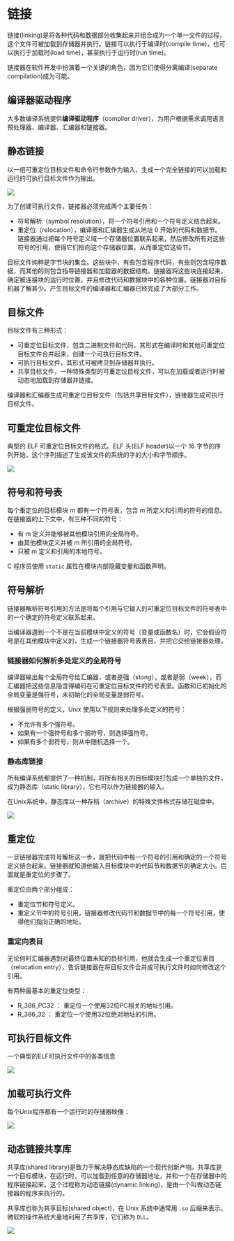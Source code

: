 # 链接

链接(linking)是将各种代码和数据部分收集起来并组合成为一个单一文件的过程，这个文件可被加载到存储器并执行。链接可以执行于编译时(compile time)，也可以执行于加载时(load time)，甚至执行于运行时(run time)。

链接器在软件开发中扮演着一个关键的角色，因为它们使得分离编译(separate compilation)成为可能。

## 编译器驱动程序

大多数编译系统提供**编译驱动程序**（compiler driver），为用户根据需求调用语言预处理器、编译器、汇编器和链接器。

## 静态链接

以一组可重定位目标文件和命令行参数作为输入，生成一个完全链接的可以加载和运行的可执行目标文件作为输出。

![](../img/static_linking.png)

为了创建可执行文件，链接器必须完成两个主要任务：

- 符号解析（symbol resolution），将一个符号引用和一个符号定义结合起来。
- 重定位（relocation），编译器和汇编器生成从地址 0 开始的代码和数据节。链接器通过把每个符号定义域一个存储器位置联系起来，然后修改所有对这些符号的引用，使得它们指向这个存储器位置，从而重定位这些节。

目标文件纯粹是字节块的集合。这些块中，有些包含程序代码，有些则包含程序数据，而其他的则包含指导链接器和加载器的数据结构。链接器将这些块连接起来，确定被连接块的运行时位置，并且修改代码和数据块中的各种位置。链接器对目标机器了解甚少。产生目标文件的编译器和汇编器已经完成了大部分工作。

## 目标文件

目标文件有三种形式：

- 可重定位目标文件，包含二进制文件和代码，其形式在编译时和其他可重定位目标文件合并起来，创建一个可执行目标文件。
- 可执行目标文件，其形式可被拷贝到存储器并执行。
- 共享目标文件，一种特殊类型的可重定位目标文件，可以在加载或者运行时被动态地加载到存储器并链接。

编译器和汇编器生成可重定位目标文件（包括共享目标文件），链接器生成可执行目标文件。

## 可重定位目标文件

典型的 ELF 可重定位目标文件的格式。ELF 头(ELF header)以一个 16 字节的序列开始，这个序列描述了生成该文件的系统的字的大小和字节顺序。

![](../img/elf.png)

## 符号和符号表

每个重定位的目标模块 m 都有一个符号表，包含 m 所定义和引用的符号的信息。在链接器的上下文中，有三种不同的符号：

- 有 m 定义并能够被其他模块引用的全局符号。
- 由其他模块定义并被 m 所引用的全局符号。
- 只被 m 定义和引用的本地符号。

C 程序员使用 `static` 属性在模块内部隐藏变量和函数声明。

## 符号解析

链接器解析符号引用的方法是将每个引用与它输入的可重定位目标文件的符号表中的一个确定的符号定义联系起来。

当编译器遇到一个不是在当前模块中定义的符号（变量或函数名）时，它会假设符号是在其他模块中定义的，生成一个链接器符号表表目，并把它交给链接器处理。

### 链接器如何解析多处定义的全局符号

编译器输出每个全局符号给汇编器，或者是强（stong），或者是弱（week），而汇编器把这些信息隐含得编码在可重定位目标文件的符号表里。函数和已初始化的全局变量是强符号，未初始化的全局变量是弱符号。

根据强弱符号的定义，Unix 使用以下规则来处理多处定义的符号：

- 不允许有多个强符号。
- 如果有一个强符号和多个弱符号，则选择强符号。
- 如果有多个弱符号，则从中随机选择一个。

### 静态库链接

所有编译系统都提供了一种机制，将所有相关的目标模块打包成一个单独的文件，成为静态库（static library），它也可以作为链接器的输入。

在Unix系统中，静态库以一种存档（archive）的特殊文件格式存储在磁盘中。

![](../img/static_lib.png)

## 重定位

一旦链接器完成符号解析这一步，就把代码中每一个符号的引用和确定的一个符号定义结合起来。链接器就知道他输入目标模块中的代码节和数据节的确定大小。后面就是重定位的步骤了。

重定位由两个部分组成：

- 重定位节和符号定义。
- 重定义节中的符号引用，链接器修改代码节和数据节中的每一个符号引用，使得他们指向正确的地址。

### 重定向表目

无论何时汇编器遇到对最终位置未知的目标引用，他就会生成一个重定位表目（relocation entry），告诉链接器在将目标文件合并成可执行文件时如何修改这个引用。

有两种最基本的重定位类型：

- R_386_PC32 ： 重定位一个使用32位PC相关的地址引用。
- R_386_32 ： 重定位一个使用32位绝对地址的引用。

## 可执行目标文件

一个典型的ELF可执行文件中的各类信息

![](../img/typical_elf.png)

## 加载可执行文件

每个Unix程序都有一个运行时的存储器映像：

![](../img/runtime_memory_img_.png)

## 动态链接共享库

共享库(shared library)是致力于解决静态库缺陷的一个现代创新产物。共享库是一个目标模块，在运行时，可以加载到任意的存储器地址，并和一个在存储器中的程序链接起来。这个过程称为动态链接(dynamic linking)，是由一个叫做动态链接器的程序来执行的。

共享库也称为共享目标(shared object)，在 Unix 系统中通常用 `.so` 后缀来表示。微软的操作系统大量地利用了共享库，它们称为 `DLL`。

![](../img/dll.png)



